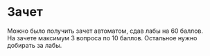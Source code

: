 # Зачет

Можно было получить зачет автоматом, сдав лабы на 60 баллов.  
На зачете максимум 3 вопроса по 10 баллов. Остальное нужно добирать за лабы.